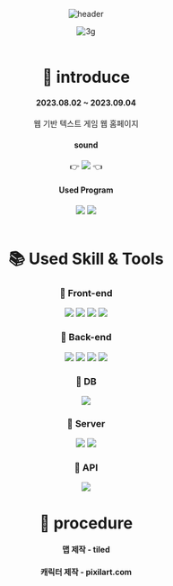 <div align="center">
  
![header](https://capsule-render.vercel.app/api?type=slice&color=auto&height=200&section=header&text=TAG1&desc=@pangilK&fontSize=60&rotate=14&fontAlignY=25&fontAlign=75&descAlignY=43&descAlign=80&&animation=twinkling)
<br>

![3g](https://github.com/pangilK/TAG1/assets/129753181/ca260d87-6c6c-4a83-ada1-4646e167fd20)
<br><br/>

#  👀 introduce
#### 2023.08.02 ~ 2023.09.04
웹 기반 텍스트 게임 웹 홈페이지
<br>
#### sound
👉 [<img src="https://img.shields.io/badge/@crnnwrth-E4405F?style=for-the-badge&logo=instagram&logoColor=white" />](https://www.instagram.com/crnnwrth/) 👈
#### Used Program
<img src="https://img.shields.io/badge/Eclipse IDE-2C2255?style=for-the-badge&logo=Eclipse&logoColor=white"/> 
<img src="https://img.shields.io/badge/github-181717?style=for-the-badge&logo=github&logoColor=white">
<br><br>

# 📚 Used Skill & Tools
### 🔹 Front-end
 <img src="https://img.shields.io/badge/html5-E34F26?style=for-the-badge&logo=html5&logoColor=white"> 
  <img src="https://img.shields.io/badge/css-1572B6?style=for-the-badge&logo=css3&logoColor=white"> 
  <img src="https://img.shields.io/badge/javascript-F7DF1E?style=for-the-badge&logo=javascript&logoColor=white"> 
  <img src="https://img.shields.io/badge/jquery-0769AD?style=for-the-badge&logo=jquery&logoColor=white">
  
### 🔹 Back-end
  <img src="https://img.shields.io/badge/Apache Maven-C71A36?style=for-the-badge&logo=Apache Maven&logoColor=white" />
	<img src="https://img.shields.io/badge/Java-007396?style=for-the-badge&logo=openJDK&logoColor=white" />
  <img src="https://img.shields.io/badge/Spring-6DB33F?style=for-the-badge&logo=Spring&logoColor=white" />
  <img src="https://img.shields.io/badge/Spring Security-6DB33F?style=for-the-badge&logo=Spring Security&logoColor=white" />

### 🔹 DB
  <img src="https://img.shields.io/badge/mysql-4479A1?style=for-the-badge&logo=mysql&logoColor=white"> 
  
### 🔹 Server
  <img src="https://img.shields.io/badge/Amazon AWS-232F3E?style=for-the-badge&logo=Amazon AWS&logoColor=white" />
  <img src="https://img.shields.io/badge/Apache Tomcat-F8DC75?style=for-the-badge&logo=Apache Tomcat&logoColor=white" />

### 🔹 API
<img src="https://img.shields.io/badge/ChatGPTAPI-F8DC75?style=for-the-badge&logo=&logoColor=white" />
<br>

# 💙 procedure
#### 맵 제작 - tiled
#### 캐릭터 제작 - pixilart.com
